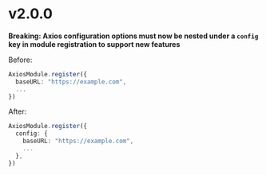 # v2.0.0

**Breaking: Axios configuration options must now be nested under a `config` key in module registration to support new features**

Before:
```ts 
AxiosModule.register({
  baseURL: "https://example.com",
  ...
})
```

After:
```ts
AxiosModule.register({
  config: {
    baseURL: "https://example.com",
    ...
  },
})
```
